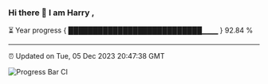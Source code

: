 ### Hi there 👋 I am Harry , 

⏳ Year progress { ███████████████████████████▁▁▁ } 92.84 %

---

⏰ Updated on Tue, 05 Dec 2023 20:47:38 GMT

![Progress Bar CI](https://github.com/duykhang68/duykhang68/workflows/Progress%20Bar%20CI/badge.svg)
